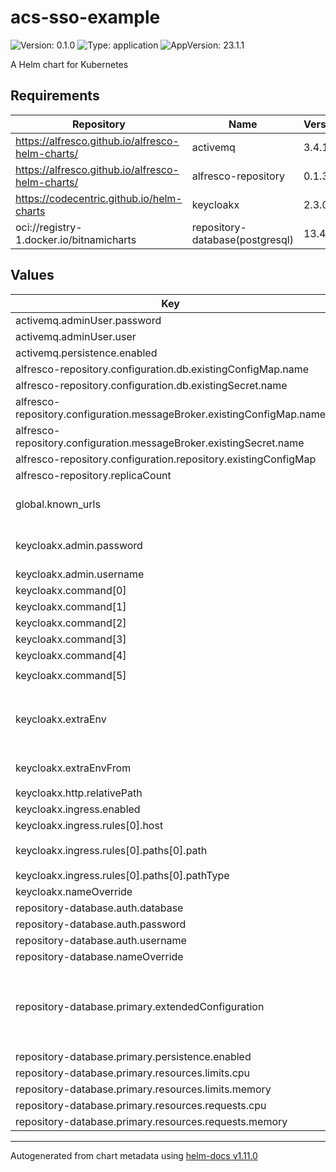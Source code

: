 # acs-sso-example

![Version: 0.1.0](https://img.shields.io/badge/Version-0.1.0-informational?style=flat-square) ![Type: application](https://img.shields.io/badge/Type-application-informational?style=flat-square) ![AppVersion: 23.1.1](https://img.shields.io/badge/AppVersion-23.1.1-informational?style=flat-square)

A Helm chart for Kubernetes

## Requirements

| Repository | Name | Version |
|------------|------|---------|
| https://alfresco.github.io/alfresco-helm-charts/ | activemq | 3.4.1 |
| https://alfresco.github.io/alfresco-helm-charts/ | alfresco-repository | 0.1.3 |
| https://codecentric.github.io/helm-charts | keycloakx | 2.3.0 |
| oci://registry-1.docker.io/bitnamicharts | repository-database(postgresql) | 13.4.0 |

## Values

| Key | Type | Default | Description |
|-----|------|---------|-------------|
| activemq.adminUser.password | string | `"alfresco"` |  |
| activemq.adminUser.user | string | `"alfresco"` |  |
| activemq.persistence.enabled | bool | `false` |  |
| alfresco-repository.configuration.db.existingConfigMap.name | string | `"repository-database"` |  |
| alfresco-repository.configuration.db.existingSecret.name | string | `"repository-database"` |  |
| alfresco-repository.configuration.messageBroker.existingConfigMap.name | string | `"repository-message-broker"` |  |
| alfresco-repository.configuration.messageBroker.existingSecret.name | string | `"repository-message-broker"` |  |
| alfresco-repository.configuration.repository.existingConfigMap | string | `"repository-properties"` |  |
| alfresco-repository.replicaCount | int | `1` |  |
| global.known_urls | list | `["http://localhost"]` | list of trusted URLs. URLs a re used to configure Cross-origin protections Also the first entry is considered the main hosting domain of the platform. |
| keycloakx.admin.password | string | `nil` | @default randomly generated on first deployment get value using: kubectl get secrets keycloak -o jsonpath='{@.data.KEYCLOAK_ADMIN_PASSWORD}' | base64 -d |
| keycloakx.admin.username | string | `"admin"` | Keycloak admin username |
| keycloakx.command[0] | string | `"/opt/keycloak/bin/kc.sh"` |  |
| keycloakx.command[1] | string | `"start"` |  |
| keycloakx.command[2] | string | `"--http-enabled=true"` |  |
| keycloakx.command[3] | string | `"--http-port=8080"` |  |
| keycloakx.command[4] | string | `"--hostname-strict=false"` |  |
| keycloakx.command[5] | string | `"--hostname-strict-https=false"` |  |
| keycloakx.extraEnv | string | `"- name: JAVA_OPTS_APPEND\n  value: >-\n    -Djgroups.dns.query={{ include \"keycloak.fullname\" . }}-headless\n"` |  |
| keycloakx.extraEnvFrom | string | `"- configMapRef:\n    name: keycloak\n- secretRef:\n    name: keycloak\n"` |  |
| keycloakx.http.relativePath | string | `"/auth"` |  |
| keycloakx.ingress.enabled | bool | `true` |  |
| keycloakx.ingress.rules[0].host | string | `"localhost"` |  |
| keycloakx.ingress.rules[0].paths[0].path | string | `"{{ .Values.http.relativePath }}"` |  |
| keycloakx.ingress.rules[0].paths[0].pathType | string | `"Prefix"` |  |
| keycloakx.nameOverride | string | `"keycloak"` |  |
| repository-database.auth.database | string | `"alfresco"` |  |
| repository-database.auth.password | string | `"alfresco"` |  |
| repository-database.auth.username | string | `"alfresco"` |  |
| repository-database.nameOverride | string | `"repository-database"` |  |
| repository-database.primary.extendedConfiguration | string | `"max_connections = 150\nshared_buffers = 512MB\neffective_cache_size = 2GB\nwal_level = minimal\nmax_wal_senders = 0\nmax_replication_slots = 0\nlog_min_messages = LOG\n"` |  |
| repository-database.primary.persistence.enabled | bool | `false` |  |
| repository-database.primary.resources.limits.cpu | string | `"4"` |  |
| repository-database.primary.resources.limits.memory | string | `"4Gi"` |  |
| repository-database.primary.resources.requests.cpu | string | `"250m"` |  |
| repository-database.primary.resources.requests.memory | string | `"1Gi"` |  |

----------------------------------------------
Autogenerated from chart metadata using [helm-docs v1.11.0](https://github.com/norwoodj/helm-docs/releases/v1.11.0)
